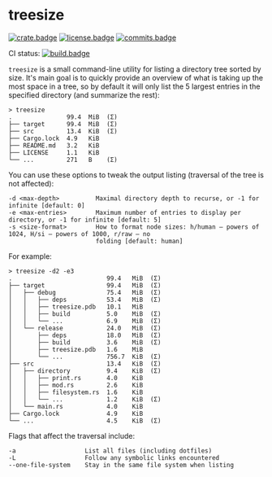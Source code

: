 # treesize

[![crate.badge]][crate.link]
[![license.badge]][license.link]
[![commits.badge]][commits.link]

CI status: [![build.badge]][build.link]

`treesize` is a small command-line utility for listing a directory tree sorted by size. It's main goal is to quickly provide an overview of what is taking up the most space in a tree, so by default it will only list the 5 largest entries in the specified directory (and summarize the rest):

```
> treesize
.               99.4  MiB  (Σ)
├── target      99.4  MiB  (Σ)
├── src         13.4  KiB  (Σ)
├── Cargo.lock  4.9   KiB
├── README.md   3.2   KiB
├── LICENSE     1.1   KiB
└── ...         271   B    (Σ)
```

You can use these options to tweak the output listing (traversal of the tree is not affected):

```
-d <max-depth>          Maximal directory depth to recurse, or -1 for infinite [default: 0]
-e <max-entries>        Maximum number of entries to display per directory, or -1 for infinite [default: 5]
-s <size-format>        How to format node sizes: h/human – powers of 1024, H/si – powers of 1000, r/raw – no
                        folding [default: human]
```

For example:

```
> treesize -d2 -e3
.                          99.4   MiB  (Σ)
├── target                 99.4   MiB  (Σ)
│   ├── debug              75.4   MiB  (Σ)
│   │   ├── deps           53.4   MiB  (Σ)
│   │   ├── treesize.pdb   10.1   MiB
│   │   ├── build          5.0    MiB  (Σ)
│   │   └── ...            6.9    MiB  (Σ)
│   └── release            24.0   MiB  (Σ)
│       ├── deps           18.0   MiB  (Σ)
│       ├── build          3.6    MiB  (Σ)
│       ├── treesize.pdb   1.6    MiB
│       └── ...            756.7  KiB  (Σ)
├── src                    13.4   KiB  (Σ)
│   ├── directory          9.4    KiB  (Σ)
│   │   ├── print.rs       4.0    KiB
│   │   ├── mod.rs         2.6    KiB
│   │   ├── filesystem.rs  1.6    KiB
│   │   └── ...            1.2    KiB  (Σ)
│   └── main.rs            4.0    KiB
├── Cargo.lock             4.9    KiB
└── ...                    4.5    KiB  (Σ)
```

Flags that affect the traversal include:

```
-a                   List all files (including dotfiles)
-L                   Follow any symbolic links encountered
--one-file-system    Stay in the same file system when listing
```

[crate.badge]: https://img.shields.io/crates/v/treesize.svg?maxAge=2592000?style=plastic
[crate.link]: https://crates.io/crates/treesize

[license.badge]: https://img.shields.io/crates/l/treesize.svg?maxAge=2592000?style=plastic
[license.link]: https://github.com/melak47/treesize-rs/blob/master/LICENSE

[commits.badge]: https://img.shields.io/github/commits-since/melak47/treesize-rs/v0.4.0.svg?maxAge=2592000?style=plastic
[commits.link]: https://github.com/melak47/treesize-rs

[build.badge]: https://img.shields.io/travis/melak47/treesize-rs/master.svg?maxAge=2592000?style=plastic
[build.link]: https://travis-ci.org/melak47/treesize-rs
